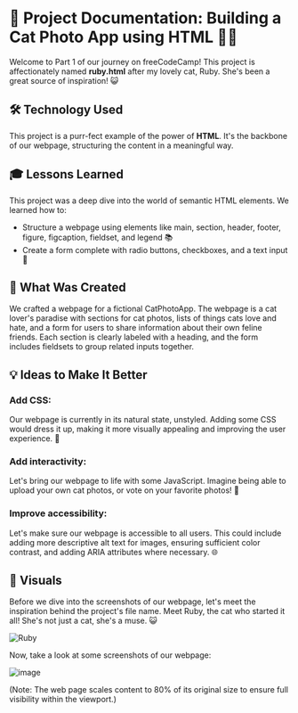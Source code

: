 # 🐾 Project Documentation: Building a Cat Photo App using HTML 🐱‍💻
Welcome to Part 1 of our journey on freeCodeCamp! This project is affectionately named **ruby.html** after my lovely cat, Ruby. She's been a great source of inspiration! 😺

## 🛠️ Technology Used
This project is a purr-fect example of the power of **HTML**. It's the backbone of our webpage, structuring the content in a meaningful way.

## 🎓 Lessons Learned
This project was a deep dive into the world of semantic HTML elements. We learned how to:
- Structure a webpage using elements like main, section, header, footer, figure, figcaption, fieldset, and legend 📚
- Create a form complete with radio buttons, checkboxes, and a text input 📝

## 🎨 What Was Created
We crafted a webpage for a fictional CatPhotoApp. The webpage is a cat lover's paradise with sections for cat photos, lists of things cats love and hate, and a form for users to share information about their own feline friends. Each section is clearly labeled with a heading, and the form includes fieldsets to group related inputs together.

## 💡 Ideas to Make It Better
### Add CSS:
Our webpage is currently in its natural state, unstyled. Adding some CSS would dress it up, making it more visually appealing and improving the user experience. 🎨
### Add interactivity:
Let's bring our webpage to life with some JavaScript. Imagine being able to upload your own cat photos, or vote on your favorite photos! 📸
### Improve accessibility:
Let's make sure our webpage is accessible to all users. This could include adding more descriptive alt text for images, ensuring sufficient color contrast, and adding ARIA attributes where necessary. 🌐

## 📸 Visuals
Before we dive into the screenshots of our webpage, let's meet the inspiration behind the project's file name. Meet Ruby, the cat who started it all! She's not just a cat, she's a muse. 😺

![Ruby](https://github.com/TommyDeLeon/ruby.html/assets/144635056/1034ebc8-e55f-482a-a5fd-2cedf0585cd2)

Now, take a look at some screenshots of our webpage:

![image](https://github.com/TommyDeLeon/ruby.html/assets/144635056/7c904583-948d-4c09-909e-263a2dc37862)

(Note: The web page scales content to 80% of its original size to ensure full visibility within the viewport.)
